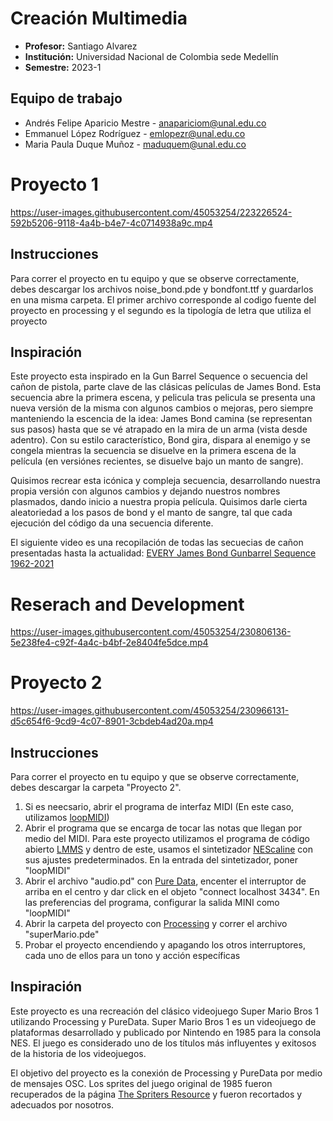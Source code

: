 # Creación Multimedia
- **Profesor:** Santiago Alvarez
- **Institución:** Universidad Nacional de Colombia sede Medellín
- **Semestre:** 2023-1

## Equipo de trabajo
- Andrés Felipe Aparicio Mestre - [anapariciom@unal.edu.co](mailto:anapariciom@unal.edu.co)
- Emmanuel López Rodríguez - [emlopezr@unal.edu.co](mailto:emlopezr@unal.edu.co)
- Maria Paula Duque Muñoz - [maduquem@unal.edu.co](mailto:maduquem@unal.edu.co)

# Proyecto 1
https://user-images.githubusercontent.com/45053254/223226524-592b5206-9118-4a4b-b4e7-4c0714938a9c.mp4

## Instrucciones
Para correr el proyecto en tu equipo y que se observe correctamente, debes descargar los archivos noise_bond.pde y bondfont.ttf y guardarlos en una misma carpeta. El primer archivo corresponde al codigo fuente del proyecto en processing y el segundo es la tipología de letra que utiliza el proyecto

## Inspiración
Este proyecto esta inspirado en la Gun Barrel Sequence o secuencia del cañon de pistola, parte clave de las clásicas películas de James Bond. Esta secuencia abre la primera escena, y pelicula tras pelicula se presenta una nueva versión de la misma con algunos cambios o mejoras, pero siempre manteniendo la escencia de la idea: James Bond camina (se representan sus pasos) hasta que se vé atrapado en la mira de un arma (vista desde adentro). Con su estilo característico, Bond gira, dispara al enemigo y se congela mientras la secuencia se disuelve en la primera escena de la película (en versiónes recientes, se disuelve bajo un manto de sangre).

Quisimos recrear esta icónica y compleja secuencia, desarrollando nuestra propia versión con algunos cambios y dejando nuestros nombres plasmados, dando inicio a nuestra propia película. Quisimos darle cierta aleatoriedad a los pasos de bond y el manto de sangre, tal que cada ejecución del código da una secuencia diferente.

El siguiente video es una recopilación de todas las secuecias de cañon presentadas hasta la actualidad: [EVERY James Bond Gunbarrel Sequence 1962-2021](https://www.youtube.com/watch?v=3TAMEgqT6T0)

# Reserach and Development
https://user-images.githubusercontent.com/45053254/230806136-5e238fe4-c92f-4a4c-b4bf-2e8404fe5dce.mp4

# Proyecto 2
https://user-images.githubusercontent.com/45053254/230966131-d5c654f6-9cd9-4c07-8901-3cbdeb4ad20a.mp4

## Instrucciones
Para correr el proyecto en tu equipo y que se observe correctamente, debes descargar la carpeta "Proyecto 2".

1. Si es neecsario, abrir el programa de interfaz MIDI (En este caso, utilizamos [loopMIDI](https://www.tobias-erichsen.de/software/loopmidi.html))
2. Abrir el programa que se encarga de tocar las notas que llegan por medio del MIDI. Para este proyecto utilizamos el programa de código abierto [LMMS](https://lmms.io/) y dentro de este, usamos el sintetizador [NEScaline](https://docs.lmms.io/user-manual/5-built-in-instruments/5.9-nescaline) con sus ajustes predeterminados. En la entrada del sintetizador, poner "loopMIDI"
3. Abrir el archivo "audio.pd" con [Pure Data](https://puredata.info/), encenter el interruptor de arriba en el centro y dar click en el objeto "connect localhost 3434". En las preferencias del programa, configurar la salida MINI como "loopMIDI"
4. Abrir la carpeta del proyecto con [Processing](https://processing.org/) y correr el archivo "superMario.pde"
5. Probar el proyecto encendiendo y apagando los otros interruptores, cada uno de ellos para un tono y acción específicas

## Inspiración
Este proyecto es una recreación del clásico videojuego Super Mario Bros 1 utilizando Processing y PureData. Super Mario Bros 1 es un videojuego de plataformas desarrollado y publicado por Nintendo en 1985 para la consola NES. El juego es considerado uno de los títulos más influyentes y exitosos de la historia de los videojuegos.

El objetivo del proyecto es la conexión de Processing y PureData por medio de mensajes OSC. Los sprites del juego original de 1985 fueron recuperados de la página [The Spriters Resource](https://www.spriters-resource.com/nes/supermariobros/) y fueron recortados y adecuados por nosotros.
